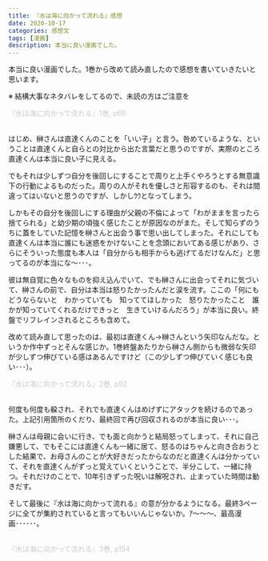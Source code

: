 ```yaml
---
title: 『水は海に向かって流れる』感想
date: 2020-10-17
categories: 感想文
tags: [漫画]
description: 本当に良い漫画でした。
---
```


本当に良い漫画でした。1巻から改めて読み直したので感想を書いていきたいと思います。

※ 結構大事なネタバレをしてるので、未読の方はご注意を　



<img src="https://firebasestorage.googleapis.com/v0/b/hukurouo.appspot.com/o/image%2Frapture_20201017015847.png?alt=media&token=82d9e855-1872-4088-8dd1-f7caa919c723" alt="" width="">

<br>
<font color="#CCCCCC">『水は海に向かって流れる』1巻, p66</font>
<br><br>

はじめ、榊さんは直達くんのことを「いい子」と言う。咎めているような、ということは直達くんと自らとの対比から出た言葉だと思うのですが、実際のところ直達くんは本当に良い子に見える。

でもそれは少しずつ自分を後回しにすることで周りと上手くやろうとする無意識下の行動によるものだった。周りの人がそれを優しさと形容するのも、それは間違ってはいないと思うのですが、しかしｳｳとなってしまう。

しかもその自分を後回しにする理由が父親の不倫によって「わがままを言ったら捨てられる」と幼少期の頃強く感じたことが原因なのがまた。そして知らずのうちに蓋をしていた記憶を榊さんと出会う事で思い出してしまった。それにしても直達くんは本当に誰にも迷惑をかけないことを念頭においてある感じがあり、さらにそういった態度も本人は「自分からも相手からも逃げてるだけなんだ」と思ってるのが本当にな～･･･。

彼は無自覚に色々なものを抑え込んでいて、でも榊さんに出会ってそれに気づいて、榊さんの前で、自分は本当は怒りたかったんだと涙を流す。ここの「何にもどうならないと　わかっていても　知っててほしかった　怒りたかったこと　誰かが知っていてくれるだけできっと　生きていけるんだろう」が本当に良い。終盤でリフレインされるところも含めて。

改めて読み直して思ったのは、最初は直達くん→榊さんという矢印なんだな。というか作中ずっとそんな感じか。1巻終盤あたりから榊さん側からも微弱な矢印が少しずつ伸びている感はあるんですけど（この少しずつ伸びていく感じも良い･･･）。

<img src="https://firebasestorage.googleapis.com/v0/b/hukurouo.appspot.com/o/image%2Frapture_20201017023021.png?alt=media&token=5143fcdf-a31a-4542-9b2a-bb22c5399df2" alt="" width="">

<br>
<font color="#CCCCCC">『水は海に向かって流れる』2巻, p92</font>
<br><br>

何度も何度も躱され、それでも直達くんはめげずにアタックを続けるのであった。上記引用箇所のくだり、最終回で再び回収されるのが本当に良い･･･。

榊さんは母親に会いに行き、でも面と向かうと結局怒ってしまって、それに自己嫌悪して、でもそこには直達くんも一緒に居て、怒るのはちゃんと向き合おうとした結果で、お母さんのことが大好きだったからなのだと直達くんは分かっていて、それを直達くんがずっと覚えていくということで、半分こして、一緒に持つ。それだけのことで、10年引きずった呪いは解呪され、止まっていた時間は動きだす。

そして最後に『水は海に向かって流れる』の意が分かるようになる。最終3ページに全てが集約されていると言ってもいいんじゃないか。ｱ～～～、最高漫画･･････。

<br>



<img src="https://firebasestorage.googleapis.com/v0/b/hukurouo.appspot.com/o/image%2Frapture_20201017123125.png?alt=media&token=5b2f7f4a-f2b4-4413-9459-00ee8c09fc47" alt="" width="">

<br>
<font color="#CCCCCC">『水は海に向かって流れる』3巻, p154</font>
<br><br>






